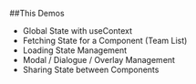 ##This Demos

- Global State with useContext
- Fetching State for a Component (Team List)
- Loading State Management
- Modal / Dialogue / Overlay Management
- Sharing State between Components

